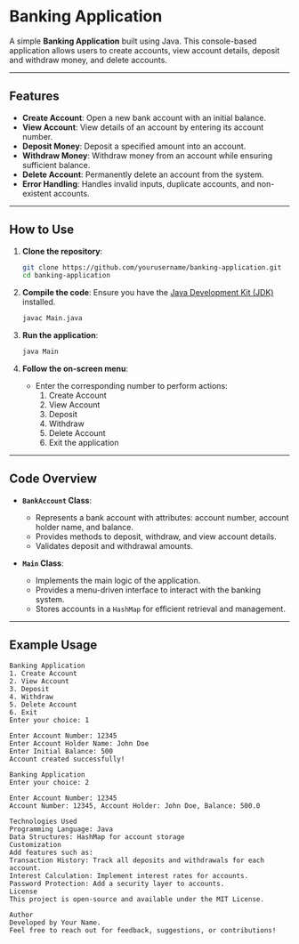 # Banking Application

A simple **Banking Application** built using Java. This console-based application allows users to create accounts, view account details, deposit and withdraw money, and delete accounts.

---

## Features
- **Create Account**: Open a new bank account with an initial balance.
- **View Account**: View details of an account by entering its account number.
- **Deposit Money**: Deposit a specified amount into an account.
- **Withdraw Money**: Withdraw money from an account while ensuring sufficient balance.
- **Delete Account**: Permanently delete an account from the system.
- **Error Handling**: Handles invalid inputs, duplicate accounts, and non-existent accounts.

---

## How to Use
1. **Clone the repository**:
    ```bash
    git clone https://github.com/yourusername/banking-application.git
    cd banking-application
    ```

2. **Compile the code**:
    Ensure you have the [Java Development Kit (JDK)](https://www.oracle.com/java/technologies/javase-downloads.html) installed.
    ```bash
    javac Main.java
    ```

3. **Run the application**:
    ```bash
    java Main
    ```

4. **Follow the on-screen menu**:
    - Enter the corresponding number to perform actions:
        1. Create Account
        2. View Account
        3. Deposit
        4. Withdraw
        5. Delete Account
        6. Exit the application

---

## Code Overview
- **`BankAccount` Class**:
  - Represents a bank account with attributes: account number, account holder name, and balance.
  - Provides methods to deposit, withdraw, and view account details.
  - Validates deposit and withdrawal amounts.

- **`Main` Class**:
  - Implements the main logic of the application.
  - Provides a menu-driven interface to interact with the banking system.
  - Stores accounts in a `HashMap` for efficient retrieval and management.

---

## Example Usage
```plaintext
Banking Application
1. Create Account
2. View Account
3. Deposit
4. Withdraw
5. Delete Account
6. Exit
Enter your choice: 1

Enter Account Number: 12345
Enter Account Holder Name: John Doe
Enter Initial Balance: 500
Account created successfully!

Banking Application
Enter your choice: 2

Enter Account Number: 12345
Account Number: 12345, Account Holder: John Doe, Balance: 500.0

Technologies Used
Programming Language: Java
Data Structures: HashMap for account storage
Customization
Add features such as:
Transaction History: Track all deposits and withdrawals for each account.
Interest Calculation: Implement interest rates for accounts.
Password Protection: Add a security layer to accounts.
License
This project is open-source and available under the MIT License.

Author
Developed by Your Name.
Feel free to reach out for feedback, suggestions, or contributions!
